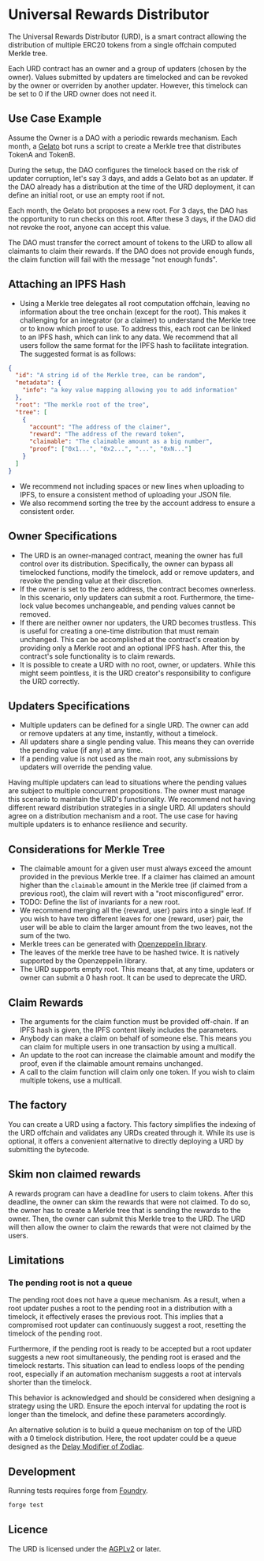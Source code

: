 # Universal Rewards Distributor

The Universal Rewards Distributor (URD), is a smart contract allowing the distribution of multiple ERC20 tokens from a single offchain computed Merkle tree.

Each URD contract has an owner and a group of updaters (chosen by the owner). Values submitted by updaters are timelocked and can be revoked by the owner or overriden by another updater. However, this timelock can be set to 0 if the URD owner does not need it.

## Use Case Example

Assume the Owner is a DAO with a periodic rewards mechanism. Each month, a [Gelato](https://www.gelato.network/) bot runs a script to create a Merkle tree that distributes TokenA and TokenB.

During the setup, the DAO configures the timelock based on the risk of updater corruption, let's say 3 days, and adds a Gelato bot as an updater. If the DAO already has a distribution at the time of the URD deployment, it can define an initial root, or use an empty root if not.

Each month, the Gelato bot proposes a new root. For 3 days, the DAO has the opportunity to run checks on this root. After these 3 days, if the DAO did not revoke the root, anyone can accept this value.

The DAO must transfer the correct amount of tokens to the URD to allow all claimants to claim their rewards. If the DAO does not provide enough funds, the claim function will fail with the message "not enough funds".

## Attaching an IPFS Hash

- Using a Merkle tree delegates all root computation offchain, leaving no information about the tree onchain (except for the root). This makes it challenging for an integrator (or a claimer) to understand the Merkle tree or to know which proof to use. To address this, each root can be linked to an IPFS hash, which can link to any data. We recommend that all users follow the same format for the IPFS hash to facilitate integration. The suggested format is as follows:

```json
{
  "id": "A string id of the Merkle tree, can be random",
  "metadata": {
    "info": "a key value mapping allowing you to add information"
  },
  "root": "The merkle root of the tree",
  "tree": [
    {
      "account": "The address of the claimer",
      "reward": "The address of the reward token",
      "claimable": "The claimable amount as a big number",
      "proof": ["0x1...", "0x2...", "...", "0xN..."]
    }
  ]
}
```

- We recommend not including spaces or new lines when uploading to IPFS, to ensure a consistent method of uploading your JSON file. 
- We also recommend sorting the tree by the account address to ensure a consistent order.

## Owner Specifications

- The URD is an owner-managed contract, meaning the owner has full control over its distribution. Specifically, the owner can bypass all timelocked functions, modify the timelock, add or remove updaters, and revoke the pending value at their discretion.
- If the owner is set to the zero address, the contract becomes ownerless. In this scenario, only updaters can submit a root. Furthermore, the time-lock value becomes unchangeable, and pending values cannot be removed.
- If there are neither owner nor updaters, the URD becomes trustless. This is useful for creating a one-time distribution that must remain unchanged. This can be accomplished at the contract's creation by providing only a Merkle root and an optional IPFS hash. After this, the contract's sole functionality is to claim rewards.
- It is possible to create a URD with no root, owner, or updaters. While this might seem pointless, it is the URD creator's responsibility to configure the URD correctly.

## Updaters Specifications

- Multiple updaters can be defined for a single URD. The owner can add or remove updaters at any time, instantly, without a timelock.
- All updaters share a single pending value. This means they can override the pending value (if any) at any time.
- If a pending value is not used as the main root, any submissions by updaters will override the pending value.

Having multiple updaters can lead to situations where the pending values are subject to multiple concurrent propositions. The owner must manage this scenario to maintain the URD's functionality. We recommend not having different reward distribution strategies in a single URD. All updaters should agree on a distribution mechanism and a root. The use case for having multiple updaters is to enhance resilience and security.

## Considerations for Merkle Tree

- The claimable amount for a given user must always exceed the amount provided in the previous Merkle tree. If a claimer has claimed an amount higher than the `claimable` amount in the Merkle tree (if claimed from a previous root), the claim will revert with a "root misconfigured" error.
- TODO: Define the list of invariants for a new root.
- We recommend merging all the {reward, user} pairs into a single leaf. If you wish to have two different leaves for one {reward, user} pair, the user will be able to claim the larger amount from the two leaves, not the sum of the two.
- Merkle trees can be generated with [Openzeppelin library](https://github.com/OpenZeppelin/merkle-tree).
- The leaves of the merkle tree have to be hashed twice. It is natively supported by the Openzeppelin library.
- The URD supports empty root. This means that, at any time, updaters or owner can submit a 0 hash root. It can be used to deprecate the URD.

## Claim Rewards

- The arguments for the claim function must be provided off-chain. If an IPFS hash is given, the IPFS content likely includes the parameters.
- Anybody can make a claim on behalf of someone else. This means you can claim for multiple users in one transaction by using a multicall.
- An update to the root can increase the claimable amount and modify the proof, even if the claimable amount remains unchanged.
- A call to the claim function will claim only one token. If you wish to claim multiple tokens, use a multicall.

## The factory

You can create a URD using a factory. This factory simplifies the indexing of the URD offchain and validates any URDs created through it. While its use is optional, it offers a convenient alternative to directly deploying a URD by submitting the bytecode.

## Skim non claimed rewards
A rewards program can have a deadline for users to claim tokens. 
After this deadline, the owner can skim the rewards that were not claimed. 
To do so, the owner has to create a Merkle tree that is sending the rewards to the owner. 
Then, the owner can submit this Merkle tree to the URD. The URD will then allow the owner to claim the rewards that were not claimed by the users.

## Limitations

### The pending root is not a queue

The pending root does not have a queue mechanism. As a result, when a root updater pushes a root to the pending root in a distribution with a timelock, it effectively erases the previous root. This implies that a compromised root updater can continuously suggest a root, resetting the timelock of the pending root.

Furthermore, if the pending root is ready to be accepted but a root updater suggests a new root simultaneously, the pending root is erased and the timelock restarts. This situation can lead to endless loops of the pending root, especially if an automation mechanism suggests a root at intervals shorter than the timelock.

This behavior is acknowledged and should be considered when designing a strategy using the URD. Ensure the epoch interval for updating the root is longer than the timelock, and define these parameters accordingly.

An alternative solution is to build a queue mechanism on top of the URD with a 0 timelock distribution. Here, the root updater could be a queue designed as the [Delay Modifier of Zodiac](https://github.com/gnosis/zodiac-modifier-delay/blob/36f56fd2e7a4aeb128971c5567fb8dffb6c6a21b/contracts/Delay.sol).


## Development

Running tests requires forge from [Foundry](https://book.getfoundry.sh/getting-started/installation).

```bash
forge test
```

## Licence

The URD is licensed under the [AGPLv2](https://www.gnu.org/licenses/old-licenses/gpl-2.0.html) or later.